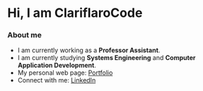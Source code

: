# Hi, I am ClariflaroCode 

### About me 
* I am currently working as a **Professor Assistant**.
* I am currently studying **Systems Engineering** and **Computer Application Development**.
* My personal web page:  [Portfolio](https://clariflarocode.github.io/)
* Connect with me: [LinkedIn](https://www.linkedin.com/in/julieta-watts)


<!--
**ClariflaroCode/ClariflaroCode** is a ✨ _special_ ✨ repository because its `README.md` (this file) appears on your GitHub profile.
-->
